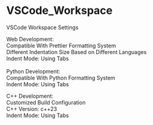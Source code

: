 # VSCode_Workspace
VSCode Workspace Settings

Web Development:<br/>
Compatible With Prettier Formatting System<br/>
Different Indentation Size Based on Different Languages<br/>
Indent Mode: Using Tabs<br/>
<br/>
Python Development:<br/>
Compatible With Python Formatting System<br/>
Indent Mode: Using Tabs<br/>

C++ Development:<br/>
Customized Build Configuration<br/>
C++ Version: c++23<br/>
Indent Mode: Using Tabs<br/>
<br/>
